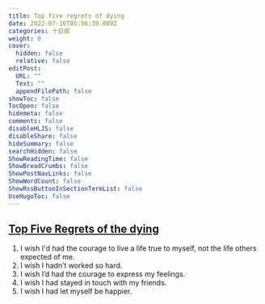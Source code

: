 ```yaml
---
title: Top five regrets of dying
date: 2022-07-16T05:56:39.809Z
categories: 十日痰
weight: 0
cover:
  hidden: false
  relative: false
editPost:
  URL: ""
  Text: ""
  appendFilePath: false
showToc: false
TocOpen: false
hidemeta: false
comments: false
disableHLJS: false
disableShare: false
hideSummary: false
searchHidden: false
ShowReadingTime: false
ShowBreadCrumbs: false
ShowPostNavLinks: false
ShowWordCount: false
ShowRssButtonInSectionTermList: false
UseHugoToc: false
---
```

 ## [Top Five Regrets of the dying](https://www.theguardian.com/lifeandstyle/2012/feb/01/top-five-regrets-of-the-dying)
1. I wish I'd had the courage to live a life true to myself, not the life others expected of me.
2. I wish I hadn’t worked so hard.
3. I wish I’d had the courage to express my feelings.
4. I wish I had stayed in touch with my friends.
5. I wish I had let myself be happier.

